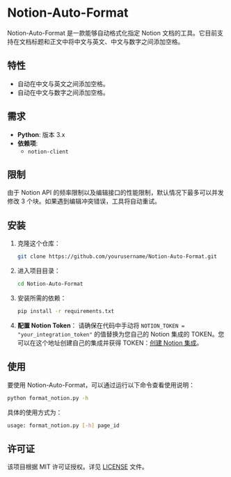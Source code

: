 # Notion-Auto-Format

Notion-Auto-Format 是一款能够自动格式化指定 Notion 文档的工具。它目前支持在文档标题和正文中将中文与英文、中文与数字之间添加空格。

## 特性

- 自动在中文与英文之间添加空格。
- 自动在中文与数字之间添加空格。

## 需求

- **Python**: 版本 3.x
- **依赖项**:
  - `notion-client`

## 限制

由于 Notion API 的频率限制以及编辑接口的性能限制，默认情况下最多可以并发修改 3 个块。如果遇到编辑冲突错误，工具将自动重试。

## 安装

1. 克隆这个仓库：
   ```bash
   git clone https://github.com/yourusername/Notion-Auto-Format.git
   ```

2. 进入项目目录：
   ```bash
   cd Notion-Auto-Format
   ```

3. 安装所需的依赖：
   ```bash
   pip install -r requirements.txt
   ```

4. **配置 Notion Token**：
   请确保在代码中手动将 `NOTION_TOKEN = "your_integration_token"` 的值替换为您自己的 Notion 集成的 TOKEN。您可以在这个地址创建自己的集成并获得 TOKEN：[创建 Notion 集成](https://www.notion.so/profile/integrations)。

## 使用

要使用 Notion-Auto-Format，可以通过运行以下命令查看使用说明：
```bash
python format_notion.py -h
```
具体的使用方式为：
```bash
usage: format_notion.py [-h] page_id
```

## 许可证

该项目根据 MIT 许可证授权。详见 [LICENSE](LICENSE) 文件。